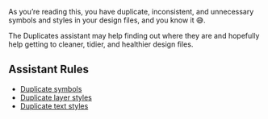 As you’re reading this, you have duplicate, inconsistent, and unnecessary symbols and styles in your
design files, and you know it 😅.

The Duplicates assistant may help finding out where they are and hopefully help getting to cleaner,
tidier, and healthier design files.

## Assistant Rules

- [Duplicate symbols](https://github.com/oodesign/duplicates-assistant/blob/main/src/Symbols.md)
- [Duplicate layer styles](https://github.com/oodesign/duplicates-assistant/blob/main/src/LayerStyles.md)
- [Duplicate text styles](https://github.com/oodesign/duplicates-assistant/blob/main/src/TextStyles.md)
